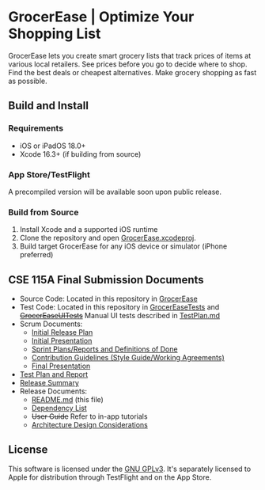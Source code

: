 # GrocerEase | Optimize Your Shopping List
GrocerEase lets you create smart grocery lists that track prices of items at various local retailers. See prices before you go to decide where to shop. Find the best deals or cheapest alternatives. Make grocery shopping as fast as possible.  

## Build and Install 
### Requirements
- iOS or iPadOS 18.0+
- Xcode 16.3+ (if building from source)

### App Store/TestFlight
A precompiled version will be available soon upon public release.  

### Build from Source
1. Install Xcode and a supported iOS runtime
2. Clone the repository and open [GrocerEase.xcodeproj](/GrocerEase.xcodeproj/).
3. Build target GrocerEase for any iOS device or simulator (iPhone preferred)

## CSE 115A Final Submission Documents
- Source Code: Located in this repository in [GrocerEase](/GrocerEase/)
- Test Code: Located in this repository in [GrocerEaseTests](/GrocerEaseTests/) and ~~[GrocerEaseUITests](/GrocerEaseUITests/)~~ Manual UI tests described in [TestPlan.md](/docs/TestPlan.md)
- Scrum Documents:
  - [Initial Release Plan](/docs/ReleasePlan.md)
  - [Initial Presentation](https://docs.google.com/presentation/d/1FCvCydDpRywvkFSoxxPx7ubsZva4ZnF2WXaF3ItRHvM/)
  - [Sprint Plans/Reports and Definitions of Done](https://docs.google.com/document/d/1otppjBPj2sJRv_HozeUsrXeE02fsSP7swfJohjOz9ls/)
  - [Contribution Guidelines (Style Guide/Working Agreements)](/docs/CONTRIBUTING.md)
  - [Final Presentation](https://docs.google.com/presentation/d/1d3YQJNgpAsnkv9DqGApwtSE8EqbuOxeBaiqLnCnd_uw/)
- [Test Plan and Report](/docs/TestPlan.md)
- [Release Summary](/docs/ReleaseSummary.md)
- Release Documents:
  - [README.md](/README.md) (this file)
  - [Dependency List](/docs/Dependencies.md)
  - ~~User Guide~~ Refer to in-app tutorials
  - [Architecture Design Considerations](/docs/Architecture.md)

## License
This software is licensed under the [GNU GPLv3](/COPYING.txt). It's separately licensed to Apple for distribution through TestFlight and on the App Store.